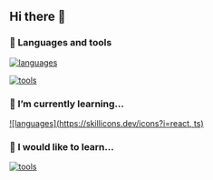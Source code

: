 ## Hi there 👋

### 🔧 Languages and tools 

[![languages](https://skillicons.dev/icons?i=python,java,php,bash,c,js,html,css)](https://skillicons.dev)

[![tools](https://skillicons.dev/icons?i=vscode,mysql,github,figma,eclipse,bootstrap,docker)](https://skillicons.dev)

### 🌱 I’m currently learning...

[![languages](https://skillicons.dev/icons?i=react, ts)](https://skillicons.dev)


### 🔭 I would like to learn...

[![tools](https://skillicons.dev/icons?i=azure,swift,flutter,aws)](https://skillicons.dev)

<!--
**Taha-130/Taha-130** is a ✨ _special_ ✨ repository because its `README.md` (this file) appears on your GitHub profile.

Here are some ideas to get you started:

- 🔭 I’m currently working on CS50 AI
- 🌱 I’m currently learning Data Science
- 👯 I’m looking to collaborate on ...
- 🤔 I’m looking for help with ...
- 💬 Ask me about ...
- 📫 How to reach me: (https://www.linkedin.com/in/taha-sefoudine/)
- ⚡ Fun fact: ...
-->
